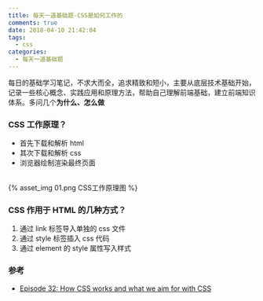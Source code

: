 ```yaml
---
title: 每天一道基础题-CSS是如何工作的
comments: true
date: 2018-04-10 21:42:04
tags:
  - css
categories:
  - 每天一道基础题
---
```


每日的基础学习笔记，不求大而全，追求精致和短小，主要从底层技术基础开始，记录一些核心概念、实践应用和原理方法，帮助自己理解前端基础，建立前端知识体系。多问几个**为什么、怎么做**
<!-- more -->

### CSS 工作原理？
- 首先下载和解析 html
- 其次下载和解析 css
- 浏览器绘制渲染最终页面
<br>
{% asset_img 01.png CSS工作原理图 %}

### CSS 作用于 HTML 的几种方式？
1. 通过 link 标签导入单独的 css 文件
2. 通过 style 标签插入 css 代码
3. 通过 element 的 style 属性写入样式

### 参考
- [Episode 32: How CSS works and what we aim for with CSS](https://hackernoon.com/episode-32-how-css-works-and-what-we-aim-for-with-css-ecf2304904a9)
